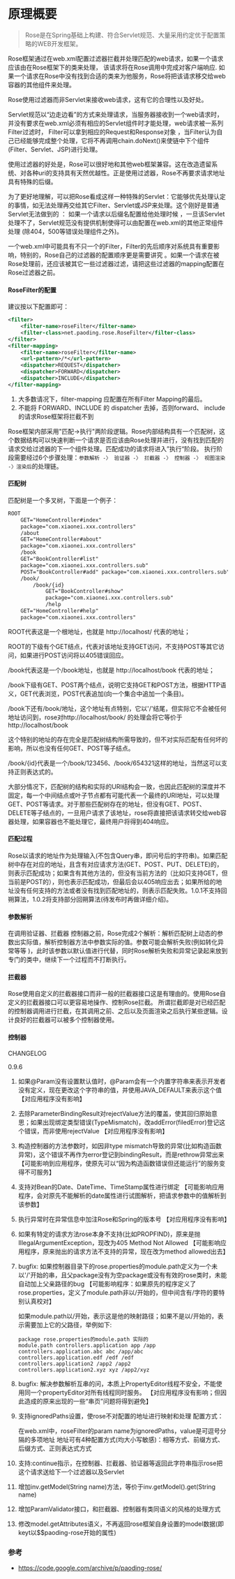 # 原理概要

>Rose是在Spring基础上构建、符合Servlet规范、大量采用约定优于配置策略的WEB开发框架。

Rose框架通过在web.xml配置过滤器拦截并处理匹配的web请求，如果一个请求应该由在Rose框架下的类来处理， 该请求将在Rose调用中完成对客户端响应. 如果一个请求在Rose中没有找到合适的类来为他服务，Rose将把该请求移交给web容器的其他组件来处理。

Rose使用过滤器而非Servlet来接收web请求，这有它的合理性以及好处。

Servlet规范以“边走边看”的方式来处理请求，当服务器接收到一个web请求时，并没有要求在web.xml必须有相应的Servlet组件时才能处理，web请求被一系列Filter过滤时， Filter可以拿到相应的Request和Response对象 ，当Filter认为自己已经能够完成整个处理，它将不再调用chain.doNext()来使链中下个组件(Filter、Servlet、JSP)进行处理。

使用过滤器的好处是，Rose可以很好地和其他web框架兼容。这在改造遗留系统、对各种uri的支持具有天然优越性。正是使用过滤器，Rose不再要求请求地址具有特殊的后缀。

为了更好地理解，可以把Rose看成这样一种特殊的Servlet：它能够优先处理认定的事情，如无法处理再交给其它Filter、Servlet或JSP来处理。这个刚好是普通Servlet无法做到的 ： 如果一个请求以后缀名配置给他处理时候 ，一旦该Servlet处理不了，Servlet规范没有提供机制使得可以由配置在web.xml的其他正常组件处理 (除404，500等错误处理组件之外)。

一个web.xml中可能具有不只一个的Filter，Filter的先后顺序对系统具有重要影响，特别的，Rose自己的过滤器的配置顺序更是需要讲究 。如果一个请求在被Rose处理前，还应该被其它一些过滤器过滤，请把这些过滤器的mapping配置在Rose过滤器之前。

#### RoseFilter的配置
建议按以下配置即可：

```xml
<filter>
    <filter-name>roseFilter</filter-name>
    <filter-class>net.paoding.rose.RoseFilter</filter-class>
</filter>
<filter-mapping>
    <filter-name>roseFilter</filter-name>
    <url-pattern>/*</url-pattern>
    <dispatcher>REQUEST</dispatcher>
    <dispatcher>FORWARD</dispatcher>
    <dispatcher>INCLUDE</dispatcher>
</filter-mapping>
```

1. 大多数请况下，filter-mapping 应配置在所有Filter Mapping的最后。
2. 不能将 FORWARD、INCLUDE 的 dispatcher 去掉，否则forward、 include的请求Rose框架将拦截不到

Rose框架内部采用"匹配->执行"两阶段逻辑。Rose内部结构具有一个匹配树，这个数据结构可以快速判断一个请求是否应该由Rose处理并进行，没有找到匹配的请求交给过滤器的下一个组件处理。匹配成功的请求将进入”执行“阶段。 执行阶段需要经过6个步骤处理：`参数解析 -〉 验证器 -〉 拦截器 -〉 控制器 -〉 视图渲染 -〉渲染后`的处理链。

#### 匹配树
匹配树是一个多叉树，下面是一个例子：

```xml
ROOT
    GET="HomeController#index"
    package="com.xiaonei.xxx.controllers"
    /about
    GET="HomeController#about"
    package="com.xiaonei.xxx.controllers"
    /book
    GET="BookController#list"
    package="com.xiaonei.xxx.controllers.sub"
    POST="BookController#add" package="com.xiaonei.xxx.controllers.sub"
    /book/
    	/book/{id}
    		GET="BookController#show"
    		package="com.xiaonei.xxx.controllers.sub"
    		/help
    GET="HomeController#help"
    package="com.xiaonei.xxx.controllers"
```

ROOT代表这是一个根地址，也就是 http://localhost/ 代表的地址；

ROOT的下级有个GET结点，代表对该地址支持GET访问，不支持POST等其它访问，如果进行POST访问将以405错误回应。

/book代表这是一个/book地址，也就是 http://localhost/book 代表的地址；

/book下级有GET、POST两个结点，说明它支持GET和POST方法，根据HTTP语义，GET代表浏览，POST代表追加(向一个集合中追加一个条目)。

/book下还有/book/地址，这个地址有点特别，它以'/'结尾，但实际它不会被任何地址访问到，rose对http://localhost/book/ 的处理会将它等价于 http://localhost/book

这个特别的地址的存在完全是匹配树结构所需导致的，但不对实际匹配有任何坏的影响，所以也没有任何GET、POST等子结点。

/book/{id}代表是一个/book/123456、/book/654321这样的地址，当然这可以支持正则表达式的。

大部分情况下，匹配树的结构和实际的URI结构会一致，也因此匹配树的深度并不固定，每一个中间结点或叶子节点都有可能代表一个最终的URI地址，可以处理GET、POST等请求。对于那些匹配树存在的地址，但没有GET、POST、DELETE等子结点的，一旦用户请求了该地址，rose将直接把该请求转交给web容器处理，如果容器也不能处理它，最终用户将得到404响应。

#### 匹配过程
Rose以请求的地址作为处理输入(不包含Query串，即问号后的字符串)。如果匹配树中存在对应的地址，且含有对应请求方法(GET、POST、PUT、DELETE)的，则表示匹配成功；如果含有其他方法的，但没有当前方法的（比如只支持GET，但当前是POST的），则也表示匹配成功，但最后会以405响应出去；如果所给的地址没有任何支持的方法或者没有找到匹配地址的，则表示匹配失败。1.0.1不支持回朔算法，1.0.2将支持部分回朔算法(待发布时再做详细介绍)。

#### 参数解析
在调用验证器、拦截器 控制器之前，Rose完成2个解析：解析匹配树上动态的参数出实际值，解析控制器方法中参数实际的值。参数可能会解析失败(例如转化异常等等 )，此时该参数以默认值进行代替，同时Rose解析失败和异常记录起来放到专门的类中，继续下一个过程而不打断执行。

#### 拦截器
Rose使用自定义的拦截器接口而非一般的拦截器接口这是有理由的。使用Rose自定义的拦截器接口可以更容易地操作、控制Rose拦截。 所谓拦截即是对已经匹配的控制器调用进行拦截，在其调用之前、之后以及页面渲染之后执行某些逻辑。设计良好的拦截器可以被多个控制器使用。

#### 控制器
CHANGELOG

0.9.6

1. 如果@Param没有设置默认值时，@Param会有一个内置字符串来表示开发者没有定义，现在更改这个字符串的值，并使用JAVA_DEFAULT来表示这个值
	【对应用程序没有影响】

2. 去除ParameterBindingResult对rejectValue方法的覆盖，使其回归原始意思；如果出现绑定类型错误(TypeMismatch)，改addError(filedError)登记这个错误，而非使用rejectValue
	【对应用程序没有影响】

3. 构造控制器的方法参数时，如因非type mismatch导致的异常(比如构造函数异常)，这个错误不再作为error登记到bindingResult，而是rethrow异常出来
	【可能影响到应用程序，使原先可以“因为构造函数错误但还能运行”的服务变得不可服务】

4. 支持对Bean的Date、DateTime、TimeStamp属性进行绑定
	【可能影响应用程序，会对原先不能解析的date属性进行试图解析，把请求参数中的值解析到该参数】

5. 执行异常时在异常信息中加注Rose和Spring的版本号
	【对应用程序没有影响】

6. 如果有特定的请求方法rose本身不支持(比如PROPFIND)，原来是抛IllegalArgumentException，现改为405 Method Not Allowed
	【可能影响应用程序，原来抛出的请求方法不支持的异常，现在改为method allowed出去】

7. bugfix: 如果控制器目录下的rose.properties的module.path定义为一个未以'/'开始的串，且父package没有为空package或没有有效的rose类时，未能自动加上父亲路径的bug
	【可能影响程序：如果原先的程序定义了rose.properties，定义了module.path非以/开始的，但中间含有/字符的要特别认真校对】

	如果module.path以/开始，表示这是他的映射路径；如果不是以/开始的，表示需要加上它的父路径，举例如下:

	```
	package rose.properties的module.path 实际的
	module.path controllers.application app /app
	controllers.application.abc abc /app/abc
	controllers.application.edf /edf /edf
	controllers.application2 /app2 /app2
	controllers.application2.xyz xyz /app2/xyz
	```

8. bugfix: 解决参数解析互串的问，本质上PropertyEditor线程不安全，不能使用同一个propertyEditor对所有线程同时服务。
	【对应用程序没有影响；但因此造成的原来出现的一些“串页”问题将得到避免】

9. 支持ignoredPaths设置，使rose不对配置的地址进行映射和处理
配置方式：

	在web.xml中，roseFilter的param name为ignoredPaths，value是可逗号分隔的多项地址
	地址可有4种配置方式(均大小写敏感)：相等方式、前缀方式、后缀方式、正则表达式方式

10. 支持:continue指示，在控制器、拦截器、验证器等返回此字符串指示rose把这个请求送给下一个过滤器以及Servlet

11. 增加inv.getModel(String name)方法，等价于inv.getModel().get(String name)

12. 增加ParamValidator接口，和拦截器、控制器有类同语义的风格的处理方式

13. 修改model.getAttributes语义，不再返回rose框架自身设置的model数据(即keyt以$$paoding-rose开始的属性)

### 参考
* https://code.google.com/archive/p/paoding-rose/